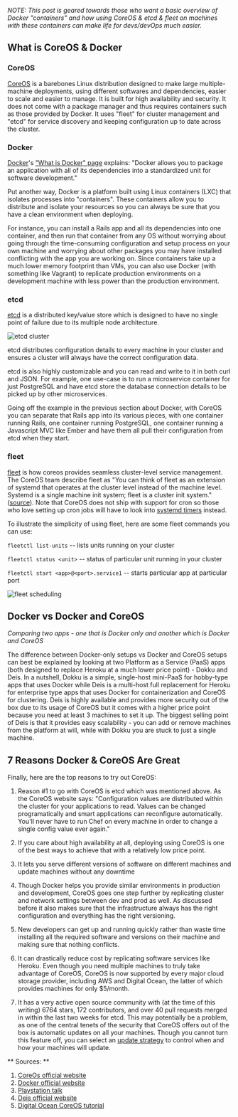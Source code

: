 _NOTE: This post is geared towards those who want a basic overview of Docker "containers" and how using CoreOS & etcd & fleet on machines with these containers can make life for devs/devOps much easier._

## What is CoreOS & Docker

### CoreOS
[CoreOS](http://www.coreos.com) is a barebones Linux distribution designed to make large multiple-machine deployments, using different softwares and dependencies, easier to scale and easier to manage. It is built for high availability and security. It does not come with a package manager and thus requires containers such as those provided by Docker. It uses "fleet" for cluster management and "etcd" for service discovery and keeping configuration up to date across the cluster.

### Docker
[Docker](www.docker.com)'s ["What is Docker" page](https://www.docker.com/whatisdocker) explains: "Docker allows you to package an application with all of its dependencies into a standardized unit for software development."

Put another way, Docker is a platform built using Linux containers (LXC) that isolates processes into "containers". These containers allow you to distribute and isolate your resources so you can always be sure that you have a clean environment when deploying. 
  
For instance, you can install a Rails app and all its dependencies into one container, and then run that container from any OS without worrying about going through the time-consuming configuration and setup process on your own machine and worrying about other packages you may have installed conflicting with the app you are working on. Since containers take up a much lower memory footprint than VMs, you can also use Docker (with something like Vagrant) to replicate production environments on a development machine with less power than the production environment.

### etcd
[etcd](https://coreos.com/etcd/) is a distributed key/value store which is designed to have no single point of failure due to its multiple node architecture. 

![etcd cluster](https://coreos.com/assets/images/media/Etcd-Replication.png)

etcd distributes configuration details to every machine in your cluster and ensures a cluster will always have the correct configuration data.

etcd is also highly customizable and you can read and write to it in both curl and JSON. For example, one use-case is to run a microservice container for just PostgreSQL and have etcd store the database connection details to be picked up by other microservices.
    
Going off the example in the previous section about Docker, with CoreOS you can separate that Rails app into its various pieces, with one container running Rails, one container running PostgreSQL, one container running a Javascript MVC like Ember and have them all pull their configuration from etcd when they start.


### fleet
[fleet](https://coreos.com/using-coreos/systemd/) is how coreos provides seamless cluster-level service management. The CoreOS team describe fleet as "You can think of fleet as an extension of systemd that operates at the cluster level instead of the machine level. Systemd is a single machine init system; fleet is a cluster init system." ([source](https://coreos.com/using-coreos/clustering/)). 
Note that CoreOS does not ship with support for cron so those who love setting up cron jobs will have to look into [systemd timers](https://wiki.archlinux.org/index.php/Systemd/Timers) instead.

   To illustrate the simplicity of using fleet, here are some fleet commands you can use:
   
   `fleetctl list-units` -- lists units running on your cluster
   
   `fleetctl status <unit>` -- status of particular unit running in your cluster
   
   `fleetctl start <app>@<port>.service1` -- starts particular app at particular port
   
 
![fleet scheduling](https://coreos.com/assets/images/media/Fleet-Scheduling.png)
 


## Docker vs Docker and CoreOS

*Comparing two apps - one that is Docker only and another which is Docker and CoreOS*

The difference between Docker-only setups vs Docker and CoreOS setups can best be explained by looking at two Platform as a Service (PaaS) apps (both designed to replace Heroku at a much lower price point) - Dokku and Deis. In a nutshell, Dokku is a simple, single-host mini-PaaS for hobby-type apps that uses Docker while Deis is a multi-host full replacement for Heroku for enterprise type apps that uses Docker for containerization and CoreOS for clustering. Deis is highly available and provides more security out of the box due to its usage of CoreOS but it comes with a higher price point because you need at least 3 machines to set it up. The biggest selling point of Deis is that it provides easy scalability - you can add or remove machines from the platform at will, while with Dokku you are stuck to just a single machine. 


## 7 Reasons Docker & CoreOS Are Great

Finally, here are the top reasons to try out CoreOS:

1. Reason #1 to go with CoreOS is etcd which was mentioned above. As the CoreOS website says: "Configuration values are distributed within the cluster for your applications to read. Values can be changed programatically and smart applications can reconfigure automatically. You'll never have to run Chef on every machine in order to change a single config value ever again."

2. If you care about high availability at all, deploying using CoreOS is one of the best ways to achieve that with a relatively low price point. 

3. It lets you serve different versions of software on different machines and update machines without any downtime

4. Though Docker helps you provide similar environments in production and development, CoreOS goes one step further by replicating cluster and network settings between dev and prod as well. As discussed before it also makes sure that the infrastructure always has the right configuration and everything has the right versioning. 

5. New developers can get up and running quickly rather than waste time installing all the required software and versions on their machine and making sure that nothing conflicts.

6. It can drastically reduce cost by replicating software services like Heroku. Even though you need multiple machines to truly take advantage of CoreOS, CoreOS is now supported by every major cloud storage provider, including AWS and Digital Ocean, the latter of which provides machines for only $5/month.

7. It has a very active open source community with (at the time of this writing) 6764 stars, 172 contributors, and over 40 pull requests merged in within the last two weeks for etcd. This may potentially be a problem, as one of the central tenets of the security that CoreOS offers out of the box is automatic updates on all your machines. Though you cannot turn this feature off, you can select an [update strategy](https://coreos.com/docs/cluster-management/setup/update-strategies/) to control when and how your machines will update.




** Sources: **
1. [CoreOs official website](www.coreos.com)
2. [Docker official website](www.docker.com)
3. [Playstation talk](https://www.youtube.com/watch?v=M9hBsRUeRdg)
4. [Deis official website](http://deis.io/)
5. [Digital Ocean CoreOS tutorial](https://www.digitalocean.com/community/tutorials/an-introduction-to-coreos-system-components)